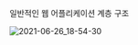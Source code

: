일반적인 웹 어플리케이션 계층 구조

![2021-06-26_18-54-30](https://user-images.githubusercontent.com/59721293/123509362-f8663200-d6af-11eb-95a4-532b0ed718de.jpg)
